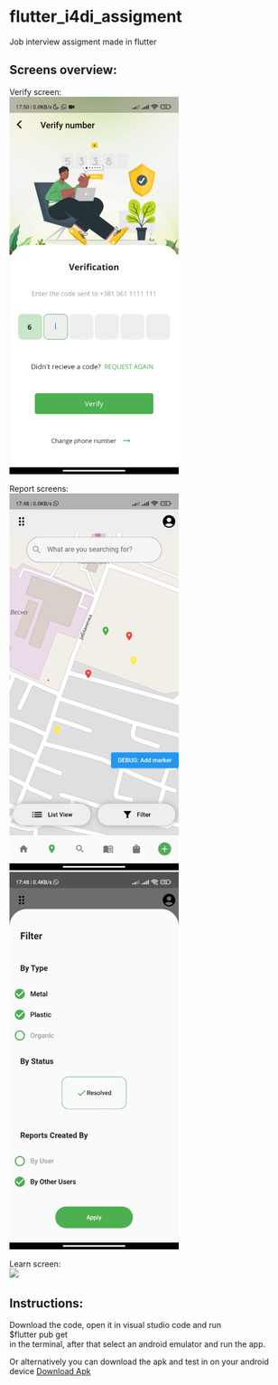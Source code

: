 # flutter_i4di_assigment
Job interview assigment made in flutter

## **Screens overview:**  

Verify screen:  
<img src="/Verify.jpg" width="300"><br>

Report screens:  
<img src="/ReportScreen.jpg" width="300">
<img src="/ReportScreenFilter.jpg" width="300"><br>

Learn screen:  
<img src="/LearnScreen.gif" width="300"><br>  

## **Instructions:**  

Download the code, open it in visual studio code and run   
$flutter pub get  
in the terminal, after that select an android emulator and run the app.  

Or alternatively you can download the apk and test in on your android device
[Download Apk](https://github.com/wahidonix/flutter_i4di_assigment/raw/main/SampleScreens_v1.apk "download")
